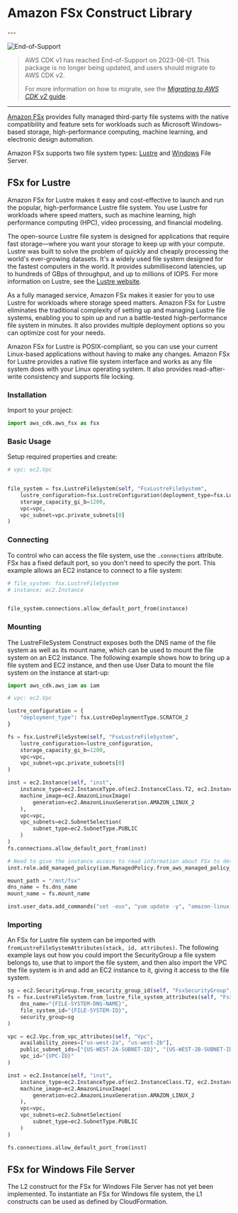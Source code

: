 # Amazon FSx Construct Library

<!--BEGIN STABILITY BANNER-->---


![End-of-Support](https://img.shields.io/badge/End--of--Support-critical.svg?style=for-the-badge)

> AWS CDK v1 has reached End-of-Support on 2023-06-01.
> This package is no longer being updated, and users should migrate to AWS CDK v2.
>
> For more information on how to migrate, see the [*Migrating to AWS CDK v2* guide](https://docs.aws.amazon.com/cdk/v2/guide/migrating-v2.html).

---
<!--END STABILITY BANNER-->

[Amazon FSx](https://docs.aws.amazon.com/fsx/?id=docs_gateway) provides fully managed third-party file systems with the
native compatibility and feature sets for workloads such as Microsoft Windows–based storage, high-performance computing,
machine learning, and electronic design automation.

Amazon FSx supports two file system types: [Lustre](https://docs.aws.amazon.com/fsx/latest/LustreGuide/index.html) and
[Windows](https://docs.aws.amazon.com/fsx/latest/WindowsGuide/index.html) File Server.

## FSx for Lustre

Amazon FSx for Lustre makes it easy and cost-effective to launch and run the popular, high-performance Lustre file
system. You use Lustre for workloads where speed matters, such as machine learning, high performance computing (HPC),
video processing, and financial modeling.

The open-source Lustre file system is designed for applications that require fast storage—where you want your storage
to keep up with your compute. Lustre was built to solve the problem of quickly and cheaply processing the world's
ever-growing datasets. It's a widely used file system designed for the fastest computers in the world. It provides
submillisecond latencies, up to hundreds of GBps of throughput, and up to millions of IOPS. For more information on
Lustre, see the [Lustre website](http://lustre.org/).

As a fully managed service, Amazon FSx makes it easier for you to use Lustre for workloads where storage speed matters.
Amazon FSx for Lustre eliminates the traditional complexity of setting up and managing Lustre file systems, enabling
you to spin up and run a battle-tested high-performance file system in minutes. It also provides multiple deployment
options so you can optimize cost for your needs.

Amazon FSx for Lustre is POSIX-compliant, so you can use your current Linux-based applications without having to make
any changes. Amazon FSx for Lustre provides a native file system interface and works as any file system does with your
Linux operating system. It also provides read-after-write consistency and supports file locking.

### Installation

Import to your project:

```python
import aws_cdk.aws_fsx as fsx
```

### Basic Usage

Setup required properties and create:

```python
# vpc: ec2.Vpc


file_system = fsx.LustreFileSystem(self, "FsxLustreFileSystem",
    lustre_configuration=fsx.LustreConfiguration(deployment_type=fsx.LustreDeploymentType.SCRATCH_2),
    storage_capacity_gi_b=1200,
    vpc=vpc,
    vpc_subnet=vpc.private_subnets[0]
)
```

### Connecting

To control who can access the file system, use the `.connections` attribute. FSx has a fixed default port, so you don't
need to specify the port. This example allows an EC2 instance to connect to a file system:

```python
# file_system: fsx.LustreFileSystem
# instance: ec2.Instance


file_system.connections.allow_default_port_from(instance)
```

### Mounting

The LustreFileSystem Construct exposes both the DNS name of the file system as well as its mount name, which can be
used to mount the file system on an EC2 instance. The following example shows how to bring up a file system and EC2
instance, and then use User Data to mount the file system on the instance at start-up:

```python
import aws_cdk.aws_iam as iam

# vpc: ec2.Vpc

lustre_configuration = {
    "deployment_type": fsx.LustreDeploymentType.SCRATCH_2
}

fs = fsx.LustreFileSystem(self, "FsxLustreFileSystem",
    lustre_configuration=lustre_configuration,
    storage_capacity_gi_b=1200,
    vpc=vpc,
    vpc_subnet=vpc.private_subnets[0]
)

inst = ec2.Instance(self, "inst",
    instance_type=ec2.InstanceType.of(ec2.InstanceClass.T2, ec2.InstanceSize.LARGE),
    machine_image=ec2.AmazonLinuxImage(
        generation=ec2.AmazonLinuxGeneration.AMAZON_LINUX_2
    ),
    vpc=vpc,
    vpc_subnets=ec2.SubnetSelection(
        subnet_type=ec2.SubnetType.PUBLIC
    )
)
fs.connections.allow_default_port_from(inst)

# Need to give the instance access to read information about FSx to determine the file system's mount name.
inst.role.add_managed_policy(iam.ManagedPolicy.from_aws_managed_policy_name("AmazonFSxReadOnlyAccess"))

mount_path = "/mnt/fsx"
dns_name = fs.dns_name
mount_name = fs.mount_name

inst.user_data.add_commands("set -eux", "yum update -y", "amazon-linux-extras install -y lustre2.10", f"mkdir -p {mountPath}", f"chmod 777 {mountPath}", f"chown ec2-user:ec2-user {mountPath}", f"echo \"{dnsName}@tcp:/{mountName} {mountPath} lustre defaults,noatime,flock,_netdev 0 0\" >> /etc/fstab", "mount -a")
```

### Importing

An FSx for Lustre file system can be imported with `fromLustreFileSystemAttributes(stack, id, attributes)`. The
following example lays out how you could import the SecurityGroup a file system belongs to, use that to import the file
system, and then also import the VPC the file system is in and add an EC2 instance to it, giving it access to the file
system.

```python
sg = ec2.SecurityGroup.from_security_group_id(self, "FsxSecurityGroup", "{SECURITY-GROUP-ID}")
fs = fsx.LustreFileSystem.from_lustre_file_system_attributes(self, "FsxLustreFileSystem",
    dns_name="{FILE-SYSTEM-DNS-NAME}",
    file_system_id="{FILE-SYSTEM-ID}",
    security_group=sg
)

vpc = ec2.Vpc.from_vpc_attributes(self, "Vpc",
    availability_zones=["us-west-2a", "us-west-2b"],
    public_subnet_ids=["{US-WEST-2A-SUBNET-ID}", "{US-WEST-2B-SUBNET-ID}"],
    vpc_id="{VPC-ID}"
)

inst = ec2.Instance(self, "inst",
    instance_type=ec2.InstanceType.of(ec2.InstanceClass.T2, ec2.InstanceSize.LARGE),
    machine_image=ec2.AmazonLinuxImage(
        generation=ec2.AmazonLinuxGeneration.AMAZON_LINUX_2
    ),
    vpc=vpc,
    vpc_subnets=ec2.SubnetSelection(
        subnet_type=ec2.SubnetType.PUBLIC
    )
)

fs.connections.allow_default_port_from(inst)
```

## FSx for Windows File Server

The L2 construct for the FSx for Windows File Server has not yet been implemented. To instantiate an FSx for Windows
file system, the L1 constructs can be used as defined by CloudFormation.
